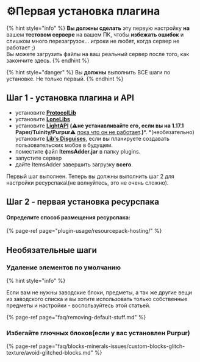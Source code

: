 # ⚙️Первая установка плагина

{% hint style="info" %}
**Вы должны сделать** эту первую настройку **на** вашем **тестовом сервере** на вашем ПК, чтобы **избежать ошибок** и слишком много перезагрузок... игроки не любят, когда сервер не работает ;\)  
Вы можете загрузить файлы на ваш реальный сервер после того, как закончите здесь.
{% endhint %}

{% hint style="danger" %}
Вы **должны** выполнить ВСЕ шаги по установке. Не только первый.
{% endhint %}

## Шаг 1 - установка плагина и API

* установите [**ProtocolLib**](https://www.spigotmc.org/resources/protocollib.1997/)
* установите [**LoneLibs**](https://www.spigotmc.org/resources/lonelibs.75974/)
* установите [**LightAPI**](https://www.spigotmc.org/resources/lightapi-fork.48247/) **\(**⚠️**не устанавливайте его, если вы на 1.17.1 Paper/Tuinity/Purpur**⚠️ [пока что он не работает](https://www.spigotmc.org/threads/lightapi-fork.278321/page-10#post-4237787).**\)***.
  *\(необязательно\) установите [**Lib's Disguises**](https://www.spigotmc.org/resources/libs-disguises-free.81/), если вы планируете создавать пользовательских мобов в будущем.
* поместите файл **ItemsAdder.jar** в папку plugins.
* запустите сервер
* дайте ItemsAdder завершить загрузку **всего**.

Первый шаг выполнен. Теперь вы должны выполнить шаг 2 для настройки ресурспака\\(не волнуйтесь, это не очень сложно\).

## Шаг 2 - первая установка ресурспака

#### Определите способ размещения ресурспака:

{% page-ref page="plugin-usage/resourcepack-hosting/" %}

## Необязательные шаги

### Удаление элементов по умолчанию

{% hint style="info" %}

Если вам не нужны заводские блоки, предметы, а так же другие вещи из заводского списка и вы хотите использовать только собственные предметы и настройки - воспользуйтесь этой статьей.

{% page-ref page="faq/removing-default-stuff.md" %}

### Избегайте глючных блоков\(если у вас установлен Purpur\)

{% page-ref page="faq/blocks-minerals-issues/custom-blocks-glitch-texture/avoid-glitched-blocks.md" %}

